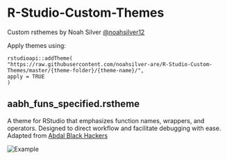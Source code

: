 # R-Studio-Custom-Themes
Custom rsthemes by Noah Silver [@noahsilver12](https://www.twitter.com/noahsilver12)

Apply themes using:

```
rstudioapi::addTheme(
"https://raw.githubusercontent.com/noahsilver-are/R-Studio-Custom-Themes/master/{theme-folder}/{theme-name}/", 
apply = TRUE
)
```

## aabh_funs_specified.rstheme

A theme for RStudio that emphasizes function names, wrappers, and operators. Designed to direct workflow and facilitate debugging with ease. Adapted from [Abdal Black Hackers](https://github.com/ProfShafiei/Abdal-Black-Hackers)

![Example](https://github.com/noahsilver-are/R-Studio-Custom-Themes/blob/master/aabh_funs_specified/aabh_funs_specified_example.PNG)
